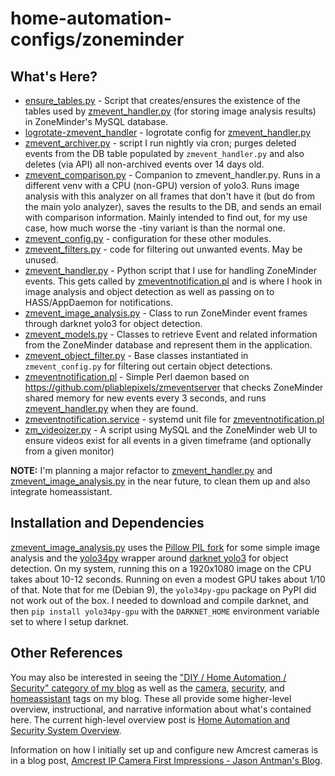 # home-automation-configs/zoneminder

## What's Here?

* [ensure_tables.py](ensure_tables.py) - Script that creates/ensures the existence of the tables used by [zmevent_handler.py](zmevent_handler.py) (for storing image analysis results) in ZoneMinder's MySQL database.
* [logrotate-zmevent_handler](logrotate-zmevent_handler) - logrotate config for [zmevent_handler.py](zmevent_handler.py)
* [zmevent_archiver.py](zmevent_archiver.py) - script I run nightly via cron; purges deleted events from the DB table populated by ``zmevent_handler.py`` and also deletes (via API) all non-archived events over 14 days old.
* [zmevent_comparison.py](zmevent_comparison.py) - Companion to zmevent_handler.py. Runs in a different venv with a CPU (non-GPU) version of yolo3. Runs image analysis with this analyzer on all frames that don't have it (but do from the main yolo analyzer), saves the results to the DB, and sends an email with comparison information. Mainly intended to find out, for my use case, how much worse the -tiny variant is than the normal one.
* [zmevent_config.py](zmevent_config.py) - configuration for these other modules.
* [zmevent_filters.py](zmevent_filters.py) - code for filtering out unwanted events. May be unused.
* [zmevent_handler.py](zmevent_handler.py) - Python script that I use for handling ZoneMinder events. This gets called by [zmeventnotification.pl](zmeventnotification.pl) and is where I hook in image analysis and object detection as well as passing on to HASS/AppDaemon for notifications.
* [zmevent_image_analysis.py](zmevent_image_analysis.py) - Class to run ZoneMinder event frames through darknet yolo3 for object detection.
* [zmevent_models.py](zmevent_models.py) - Classes to retrieve Event and related information from the ZoneMinder database and represent them in the application.
* [zmevent_object_filter.py](zmevent_object_filter.py) - Base classes instantiated in ``zmevent_config.py`` for filtering out certain object detections.
* [zmeventnotification.pl](zmeventnotification.pl) - Simple Perl daemon based on https://github.com/pliablepixels/zmeventserver that checks ZoneMinder shared memory for new events every 3 seconds, and runs [zmevent_handler.py](zmevent_handler.py) when they are found.
* [zmeventnotification.service](zmeventnotification.service) - systemd unit file for [zmeventnotification.pl](zmeventnotification.pl)
* [zm_videoizer.py](zm_videoizer.py) - A script using MySQL and the ZoneMinder web UI to ensure videos exist for all events in a given timeframe (and optionally from a given monitor)

__NOTE:__ I'm planning a major refactor to [zmevent_handler.py](zmevent_handler.py) and [zmevent_image_analysis.py](zmevent_image_analysis.py) in the near future, to clean them up and also integrate homeassistant.

## Installation and Dependencies

[zmevent_image_analysis.py](zmevent_image_analysis.py) uses the [Pillow PIL fork](https://pillow.readthedocs.io) for some simple image analysis and the [yolo34py](https://github.com/madhawav/YOLO3-4-Py) wrapper around [darknet yolo3](https://pjreddie.com/darknet/yolo/) for object detection. On my system, running this on a 1920x1080 image on the CPU takes about 10-12 seconds. Running on even a modest GPU takes about 1/10 of that. Note that for me (Debian 9), the ``yolo34py-gpu`` package on PyPI did not work out of the box. I needed to download and compile darknet, and then ``pip install yolo34py-gpu`` with the ``DARKNET_HOME`` environment variable set to where I setup darknet.

## Other References

You may also be interested in seeing the ["DIY / Home Automation / Security" category of my blog](http://blog.jasonantman.com/categories/diy-home-automation-security/index.html) as well as the [camera](https://blog.jasonantman.com/tags/camera/index.html), [security](https://blog.jasonantman.com/tags/security/index.html), and [homeassistant](https://blog.jasonantman.com/tags/homeassistant/index.html) tags on my blog. These all provide some higher-level overview, instructional, and narrative information about what's contained here. The current high-level overview post is [Home Automation and Security System Overview](https://blog.jasonantman.com/2018/08/home-automation-and-security-system-overview/).

Information on how I initially set up and configure new Amcrest cameras is in a blog post, [Amcrest IP Camera First Impressions - Jason Antman's Blog](https://blog.jasonantman.com/2018/05/amcrest-ip-camera-first-impressions/).
